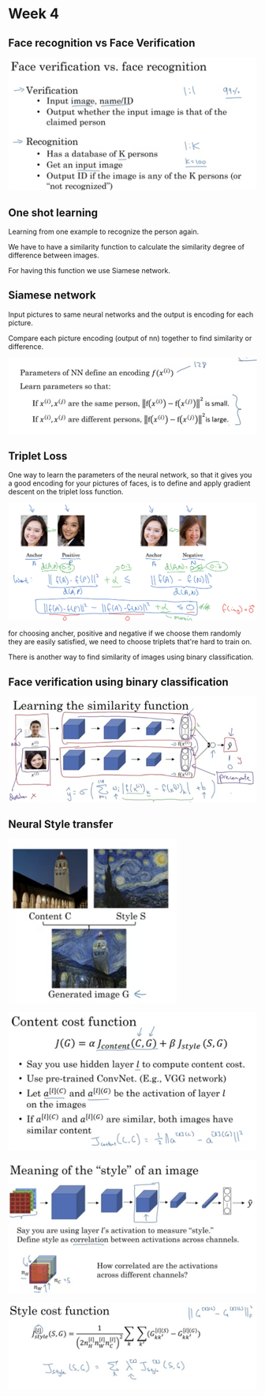 # Week 4

## Face recognition vs Face Verification

![](https://github.com/rojinakashefi/DeepLearningSpecialization/blob/main/Convolutional%20Neural%20Networks/pictures/fr-fv.png)

## One shot learning

Learning from one example to recognize the person again.

We have to have a similarity function to calculate the similarity degree of difference between images.

For having this function we use Siamese network.

## Siamese network

Input pictures to same neural networks and the output is encoding for each picture.

Compare each picture encoding (output of nn) together to find similarity or difference.

![](https://github.com/rojinakashefi/DeepLearningSpecialization/blob/main/Convolutional%20Neural%20Networks/pictures/s-n.png)

## Triplet Loss

One way to learn the parameters of the neural network, so that it gives you a good encoding for your pictures of faces, is to define and apply gradient descent on the triplet loss function.

![](https://github.com/rojinakashefi/DeepLearningSpecialization/blob/main/Convolutional%20Neural%20Networks/pictures/tl-1.png)

for choosing ancher, positive and negative if we choose them randomly they are easily satisfied, we need to choose triplets that're hard to train on.

There is another way to find similarity of images using binary classification.

## Face verification using binary classification

![](https://github.com/rojinakashefi/DeepLearningSpecialization/blob/main/Convolutional%20Neural%20Networks/pictures/binary-classification.png)

## Neural Style transfer

<img src="https://github.com/rojinakashefi/DeepLearningSpecialization/blob/main/Convolutional%20Neural%20Networks/pictures/neural-style.png" title="" alt="" width="342">

![](https://github.com/rojinakashefi/DeepLearningSpecialization/blob/main/Convolutional%20Neural%20Networks/pictures/ns-cost.png)

![](https://github.com/rojinakashefi/DeepLearningSpecialization/blob/main/Convolutional%20Neural%20Networks/pictures/style.png)

![](https://github.com/rojinakashefi/DeepLearningSpecialization/blob/main/Convolutional%20Neural%20Networks/pictures/style-cost.png)
